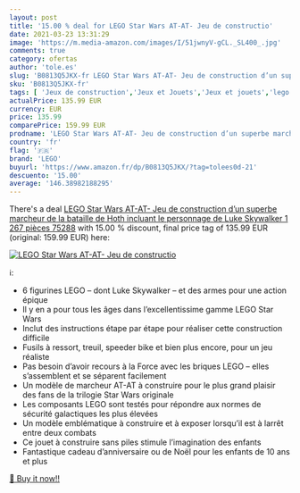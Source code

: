 ```yaml
---
layout: post
title: '15.00 % deal for LEGO Star Wars AT-AT- Jeu de constructio'
date: 2021-03-23 13:31:29
image: 'https://m.media-amazon.com/images/I/51jwnyV-gCL._SL400_.jpg'
comments: true
category: ofertas
author: 'tole.es'
slug: 'B0813Q5JKX-fr LEGO Star Wars AT-AT- Jeu de construction d’un superbe...'
sku: 'B0813Q5JKX-fr'
tags: [ 'Jeux de construction','Jeux et Jouets','Jeux et jouets','lego', ]
actualPrice: 135.99 EUR
currency: EUR
price: 135.99
comparePrice: 159.99 EUR
prodname: 'LEGO Star Wars AT-AT- Jeu de construction d’un superbe marcheur de la bataille de Hoth  incluant le personnage de Luke Skywalker  1 267 pièces  75288'
country: 'fr'
flag: '🇫🇷'
brand: 'LEGO'
buyurl: 'https://www.amazon.fr/dp/B0813Q5JKX/?tag=tolees0d-21'
descuento: '15.00'
average: '146.38982188295'
---
```


There's a deal [LEGO Star Wars AT-AT- Jeu de construction d’un superbe marcheur de la bataille de Hoth  incluant le personnage de Luke Skywalker  1 267 pièces  75288](https://www.amazon.fr/dp/B0813Q5JKX/?tag=tolees0d-21)  with  15.00 % discount, final price tag of  135.99 EUR (original: 159.99 EUR) here:

[![LEGO Star Wars AT-AT- Jeu de constructio](https://m.media-amazon.com/images/I/51jwnyV-gCL._SL400_.jpg)](https://www.amazon.fr/dp/B0813Q5JKX/?tag=tolees0d-21)

ℹ️:

- 6 figurines LEGO – dont Luke Skywalker – et des armes pour une action épique
- Il y en a pour tous les âges dans l’excellentissime gamme LEGO Star Wars
- Inclut des instructions étape par étape pour réaliser cette construction difficile
- Fusils à ressort, treuil, speeder bike et bien plus encore, pour un jeu réaliste
- Pas besoin d’avoir recours à la Force avec les briques LEGO – elles s’assemblent et se séparent facilement
- Un modèle de marcheur AT-AT à construire pour le plus grand plaisir des fans de la trilogie Star Wars originale
- Les composants LEGO sont testés pour répondre aux normes de sécurité galactiques les plus élevées
- Un modèle emblématique à construire et à exposer lorsqu’il est à larrêt entre deux combats
- Ce jouet à construire sans piles stimule l’imagination des enfants
- Fantastique cadeau d’anniversaire ou de Noël pour les enfants de 10 ans et plus

[🛒 Buy it now!!](https://www.amazon.fr/dp/B0813Q5JKX/?tag=tolees0d-21)

